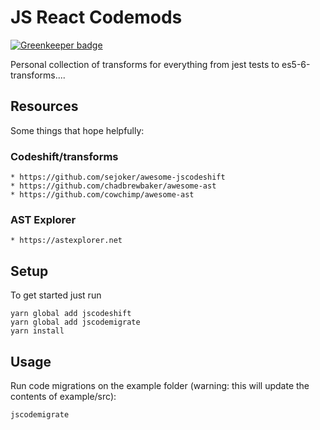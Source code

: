 # JS React Codemods

[![Greenkeeper badge](https://badges.greenkeeper.io/nicholas-b-carter/js-react-codemods.svg)](https://greenkeeper.io/)

Personal collection of transforms for everything from jest tests to es5-6-transforms....

## Resources

Some things that hope helpfully:


  ### Codeshift/transforms
    * https://github.com/sejoker/awesome-jscodeshift
    * https://github.com/chadbrewbaker/awesome-ast
    * https://github.com/cowchimp/awesome-ast


   ### AST Explorer
    * https://astexplorer.net

## Setup

To get started just run

```
yarn global add jscodeshift
yarn global add jscodemigrate
yarn install
```

## Usage

Run code migrations on the example folder (warning: this will update the contents of example/src):

```
jscodemigrate
```
